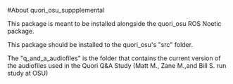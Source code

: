 #About quori_osu_suppplemental 

This package is meant to be installed alongside the quori_osu ROS Noetic package.

This package should be installed to the quori_osu's "src" folder. 

The "q_and_a_audiofiles" is the folder that contains the current version of the audiofiles used in the Quori Q&A Study (Matt M., Zane M.,and Bill S. run study at OSU)
